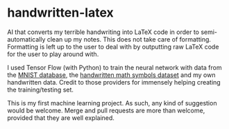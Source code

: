 # handwritten-latex
AI that converts my terrible handwriting into LaTeX code in order to semi-automatically clean up my notes. This does not take care of formatting. Formatting is left up to the user to deal with by outputting raw LaTeX code for the user to play around with.

I used Tensor Flow (with Python) to train the neural network with data from the [MNIST database](http://yann.lecun.com/exdb/mnist/), the [handwritten math symbols dataset](https://www.kaggle.com/xainano/handwrittenmathsymbols) and my own handwritten data. Credit to those providers for immensely helping creating the training/testing set.

This is my first machine learning project. As such, any kind of suggestion would be welcome. Merge and pull requests are more than welcome, provided that they are well explained.